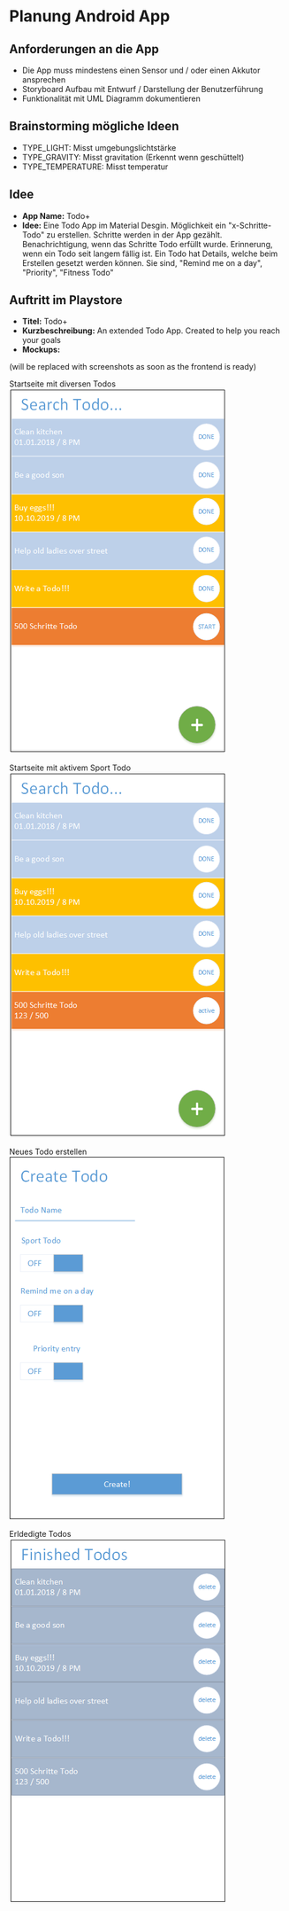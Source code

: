 # Planung Android App
## Anforderungen an die App
- Die App muss mindestens einen Sensor und / oder einen Akkutor ansprechen
- Storyboard Aufbau mit Entwurf / Darstellung der Benutzerführung
- Funktionalität mit UML Diagramm dokumentieren

## Brainstorming mögliche Ideen
- TYPE_LIGHT: Misst umgebungslichtstärke
- TYPE_GRAVITY: Misst gravitation (Erkennt wenn geschüttelt)
- TYPE_TEMPERATURE: Misst temperatur

## Idee
- __App Name:__ Todo+
- __Idee:__ Eine Todo App im Material Desgin.
Möglichkeit ein "x-Schritte-Todo" zu erstellen.
Schritte werden in der App gezählt.
Benachrichtigung, wenn das Schritte Todo erfüllt wurde.
Erinnerung, wenn ein Todo seit langem fällig ist.
Ein Todo hat Details, welche beim Erstellen gesetzt werden können.
Sie sind, "Remind me on a day", "Priority", "Fitness Todo"

## Auftritt im Playstore
- __Titel:__ Todo+
- __Kurzbeschreibung:__ An extended Todo App. Created to help you reach your goals
- __Mockups:__

(will be replaced with screenshots as soon as the frontend is ready)

Startseite mit diversen Todos
![startpage](Zeichnung1.png)

Startseite mit aktivem Sport Todo
![active_sport_todo](Zeichnung2.png)

Neues Todo erstellen
![new_todo](Zeichnung3.png)

Erldedigte Todos
![finished_todos](Zeichnung4.png)
